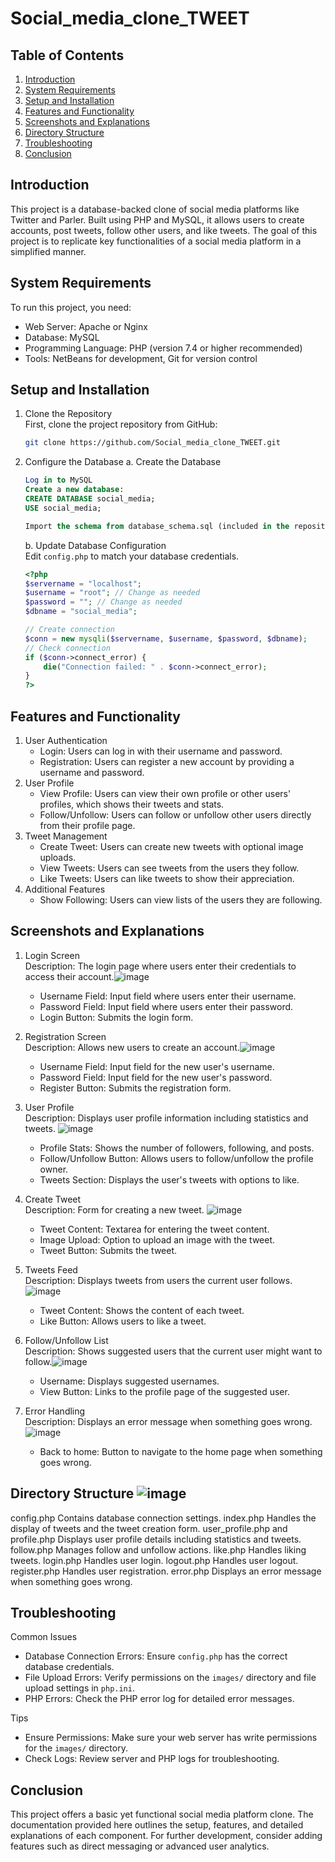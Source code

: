 # Social_media_clone_TWEET

## Table of Contents
1. [Introduction](#introduction)
2. [System Requirements](#system-requirements)
3. [Setup and Installation](#setup-and-installation)
4. [Features and Functionality](#features-and-functionality)
5. [Screenshots and Explanations](#screenshots-and-explanations)
6. [Directory Structure](#directory-structure)
7. [Troubleshooting](#troubleshooting)
8. [Conclusion](#conclusion)

## Introduction
This project is a database-backed clone of social media platforms like Twitter and Parler. Built using PHP and MySQL, it allows users to create accounts, post tweets, follow other users, and like tweets. The goal of this project is to replicate key functionalities of a social media platform in a simplified manner.

## System Requirements
To run this project, you need:
- Web Server: Apache or Nginx
- Database: MySQL
- Programming Language: PHP (version 7.4 or higher recommended)
- Tools: NetBeans for development, Git for version control

## Setup and Installation
1. Clone the Repository  
    First, clone the project repository from GitHub:  
    ```bash
    git clone https://github.com/Social_media_clone_TWEET.git
    ```
2. Configure the Database
    a. Create the Database
    ```sql
    Log in to MySQL
    Create a new database:
    CREATE DATABASE social_media;
    USE social_media;

    Import the schema from database_schema.sql (included in the repository):
    ```
    b. Update Database Configuration  
    Edit `config.php` to match your database credentials.
    ```php
    <?php
    $servername = "localhost";
    $username = "root"; // Change as needed
    $password = ""; // Change as needed
    $dbname = "social_media";

    // Create connection
    $conn = new mysqli($servername, $username, $password, $dbname);
    // Check connection
    if ($conn->connect_error) {
        die("Connection failed: " . $conn->connect_error);
    }
    ?>
    ```

## Features and Functionality
1. User Authentication
    - Login: Users can log in with their username and password.
    - Registration: Users can register a new account by providing a username and password.
2. User Profile
    - View Profile: Users can view their own profile or other users' profiles, which shows their tweets and stats.
    - Follow/Unfollow: Users can follow or unfollow other users directly from their profile page.
3. Tweet Management
    - Create Tweet: Users can create new tweets with optional image uploads.
    - View Tweets: Users can see tweets from the users they follow.
    - Like Tweets: Users can like tweets to show their appreciation.
4. Additional Features
    - Show Following: Users can view lists of the users they are following.

## Screenshots and Explanations
1. Login Screen  
    Description: The login page where users enter their credentials to access their account.![image](https://github.com/user-attachments/assets/9381233e-1bbc-42b1-92d1-8ad167de76a6)

    - Username Field: Input field where users enter their username.
    - Password Field: Input field where users enter their password.
    - Login Button: Submits the login form.

2. Registration Screen  
    Description: Allows new users to create an account.![image](https://github.com/user-attachments/assets/edb6c467-3863-4240-977a-eb6e39e9a0ad)

    - Username Field: Input field for the new user's username.
    - Password Field: Input field for the new user's password.
    - Register Button: Submits the registration form.

3. User Profile  
    Description: Displays user profile information including statistics and tweets. ![image](https://github.com/user-attachments/assets/4bea3c1d-d20d-43c6-a260-648fc00a565c)

    - Profile Stats: Shows the number of followers, following, and posts.
    - Follow/Unfollow Button: Allows users to follow/unfollow the profile owner.
    - Tweets Section: Displays the user's tweets with options to like.

4. Create Tweet  
    Description: Form for creating a new tweet. ![image](https://github.com/user-attachments/assets/ffe083b5-dfb5-44cf-aec4-fb76e9d3a391)

    - Tweet Content: Textarea for entering the tweet content.
    - Image Upload: Option to upload an image with the tweet.
    - Tweet Button: Submits the tweet.

5. Tweets Feed  
    Description: Displays tweets from users the current user follows. ![image](https://github.com/user-attachments/assets/88da0eec-a94b-439e-a9c8-51e80fd0fafb)

    - Tweet Content: Shows the content of each tweet.
    - Like Button: Allows users to like a tweet.

6. Follow/Unfollow List  
    Description: Shows suggested users that the current user might want to follow.![image](https://github.com/user-attachments/assets/072779b7-f062-461f-aa6c-6e3ba8e37f0f)

    - Username: Displays suggested usernames.
    - View Button: Links to the profile page of the suggested user.

7. Error Handling  
    Description: Displays an error message when something goes wrong. ![image](https://github.com/user-attachments/assets/05e1fa5f-d981-4439-afa6-b9ed5116b2da)

    - Back to home: Button to navigate to the home page when something goes wrong.

## Directory Structure ![image](https://github.com/user-attachments/assets/c1382ad1-e71f-4897-9c4b-32d8f27ace13)

config.php
Contains database connection settings.
index.php
Handles the display of tweets and the tweet creation form.
user_profile.php and profile.php
Displays user profile details including statistics and tweets.
follow.php
Manages follow and unfollow actions.
like.php
Handles liking tweets.
login.php
Handles user login.
logout.php
Handles user logout.
register.php
Handles user registration.
error.php
Displays an error message when something goes wrong.

## Troubleshooting
Common Issues
- Database Connection Errors: Ensure `config.php` has the correct database credentials.
- File Upload Errors: Verify permissions on the `images/` directory and file upload settings in `php.ini`.
- PHP Errors: Check the PHP error log for detailed error messages.

Tips
- Ensure Permissions: Make sure your web server has write permissions for the `images/` directory.
- Check Logs: Review server and PHP logs for troubleshooting.

## Conclusion
This project offers a basic yet functional social media platform clone. The documentation provided here outlines the setup, features, and detailed explanations of each component. For further development, consider adding features such as direct messaging or advanced user analytics.
